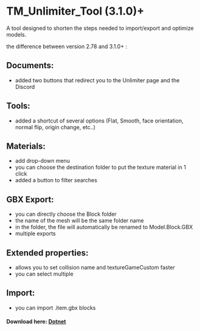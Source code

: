 # TM_Unlimiter_Tool (3.1.0)+

A tool designed to shorten the steps needed to import/export and optimize models.

the difference between version 2.78 and 3.1.0+ :

## Documents:
 - added two buttons that redirect you to the Unlimiter page and the Discord

## Tools:
 - added a shortcut of several options (Flat, Smooth, face orientation, normal flip, origin change, etc..)

## Materials:
 - add drop-down menu
 - you can choose the destination folder to put the texture material in 1 click
 - added a button to filter searches

## GBX Export:
 - you can directly choose the Block folder
 - the name of the mesh will be the same folder name
 - in the folder, the file will automatically be renamed to Model.Block.GBX
 - multiple exports

## Extended properties:
 - allows you to set collision name and textureGameCustom faster
 - you can select multiple

## Import:
 - you can import .item.gbx blocks

#### Download here: [Dotnet]([https://github.com/michaeldegroot/cats-blender-plugin/archive/master.zip](https://github.com/skyslide22/blendermania-assets/releases/download/Blendermania_Dotnet_v0.0.5/Blendermania_Dotnet_v0.0.5.zip))

